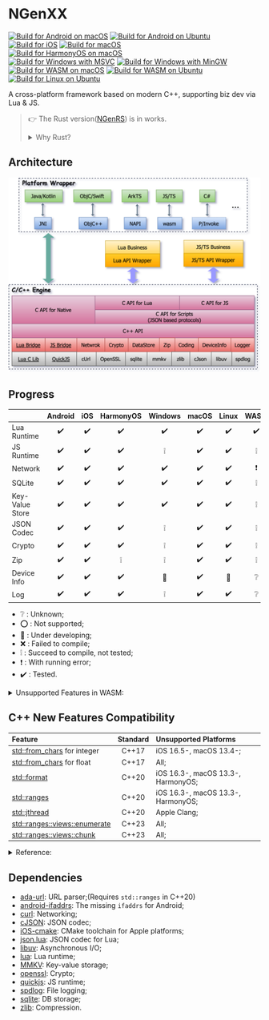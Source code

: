 # NGenXX

[![Build for Android on macOS](../../actions/workflows/Android-Mac.yml/badge.svg)][41] [![Build for Android on Ubuntu](../../actions/workflows/Android-Ubuntu.yml/badge.svg)][32]  
[![Build for iOS](../../actions/workflows/iOS.yml/badge.svg)][33] [![Build for macOS](../../actions/workflows/macOS.yml/badge.svg)][34]  
[![Build for HarmonyOS on macOS](../../actions/workflows/HarmonyOS-Mac.yml/badge.svg)][43]  
[![Build for Windows with MSVC](../../actions/workflows/Win-MSVC.yml/badge.svg)][35] [![Build for Windows with MinGW ](../../actions/workflows/Win-MinGW.yml/badge.svg)][36]  
[![Build for WASM on macOS](../../actions/workflows/WASM-Mac.yml/badge.svg)][38] [![Build for WASM on Ubuntu](../../actions/workflows/WASM-Ubuntu.yml/badge.svg)][42]  
[![Build for Linux on Ubuntu](../../actions/workflows/Linux-Ubuntu.yml/badge.svg)][37]  

A cross-platform framework based on modern C++, supporting biz dev via Lua & JS.

> :point_right: The Rust version([NGenRS][31]) is in works.
> <details>
> <summary>Why Rust?</summary>
> 
> * Guarantee memory safety by the compiler, not the programmer;
> * Powerful third-party dependency management tool - [Crates][23], no need to struggle with CMake;
> * First-class [WASM support][24], no other toolchain needed(Like [Emscripten][27]);
> * Complete cross-platform support - [FFI][25], [CXX][26], [jni][28], [ojbc2][29], [ohos-rs][30].
> </details>

## Architecture

![Arch](/res/arch.svg)

## Progress

| | Android | iOS | HarmonyOS  | Windows | macOS | Linux | WASM |
| :-- | :--: | :--: | :--: | :--: | :--: | :--: | :--: |
| Lua Runtime |:heavy_check_mark:|:heavy_check_mark:|:heavy_check_mark:|:heavy_check_mark:|:heavy_check_mark:|:heavy_check_mark:|:heavy_check_mark:|
| JS Runtime |:heavy_check_mark:|:heavy_check_mark:|:heavy_check_mark:|:grey_exclamation:|:heavy_check_mark:|:heavy_check_mark:|:grey_exclamation:|
| Network |:heavy_check_mark:|:heavy_check_mark:|:heavy_check_mark:|:heavy_check_mark:|:heavy_check_mark:|:heavy_check_mark:|:heavy_exclamation_mark:|
| SQLite |:heavy_check_mark:|:heavy_check_mark:|:heavy_check_mark:|:heavy_check_mark:|:heavy_check_mark:|:heavy_check_mark:|:grey_exclamation:|
| Key-Value Store |:heavy_check_mark:|:heavy_check_mark:|:heavy_check_mark:|:heavy_check_mark:|:heavy_check_mark:|:heavy_check_mark:|:grey_exclamation:|
| JSON Codec |:heavy_check_mark:|:heavy_check_mark:|:heavy_check_mark:|:grey_exclamation:|:heavy_check_mark:|:heavy_check_mark:|:grey_exclamation:|
| Crypto |:heavy_check_mark:|:heavy_check_mark:|:heavy_check_mark:|:grey_exclamation:|:heavy_check_mark:|:heavy_check_mark:|:grey_exclamation:|
| Zip |:heavy_check_mark:|:heavy_check_mark:|:grey_exclamation:|:grey_exclamation:|:heavy_check_mark:|:heavy_check_mark:|:grey_exclamation:|
| Device Info |:heavy_check_mark:|:heavy_check_mark:|:heavy_check_mark:|:hammer:|:heavy_check_mark:|:hammer:|:grey_question:|
| Log |:heavy_check_mark:|:heavy_check_mark:|:heavy_check_mark:|:grey_exclamation:|:heavy_check_mark:|:heavy_check_mark:|:grey_question:|

* :grey_question: : Unknown;
* :o: : Not supported;
* :hammer: : Under developing;
* :x: : Failed to compile;
* :grey_exclamation: : Succeed to compile, not tested;
* :heavy_exclamation_mark: : With running error;
* :heavy_check_mark: : Tested.

<details>

<summary>Unsupported Features in WASM:</summary>

* Load Lua script with file;(Will trigger a prompt window)
* [C/C++ callback JS function in async thread][2].

</details>

## C++ New Features Compatibility

| Feature                             | Standard | Unsupported Platforms              |
| :---------------------------------- | :------: | :--------------------------------- |
| [std::from_chars][19] for integer   | C++17    | iOS 16.5-, macOS 13.4-;            |
| [std::from_chars][19] for float     | C++17    | All;                               |
| [std::format][12]                   | C++20    | iOS 16.3-, macOS 13.3-, HarmonyOS; |
| [std::ranges][13]                   | C++20    | iOS 16.3-, macOS 13.3-, HarmonyOS; |
| [std::jthread][39]                  | C++20    | Apple Clang;                       |
| [std::ranges::views::enumerate][20] | C++23    | All;                               |
| [std::ranges::views::chunk][14]     | C++23    | All;                               |

<details>

<summary>Reference:</summary>

* [C++ compiler support - cppreference.com][22];
* [C++ Language Support - Xcode - Apple Developer][21];

</details>

## Dependencies

* [ada-url][3]: URL parser;(Requires `std::ranges` in C++20)
* [android-ifaddrs][16]: The missing `ifaddrs` for Android;
* [curl][4]: Networking;
* [cJSON][5]: JSON codec;
* [iOS-cmake][18]: CMake toolchain for Apple platforms;
* [json.lua][40]: JSON codec for Lua;
* [libuv][6]: Asynchronous I/O;
* [lua][7]: Lua runtime;
* [MMKV][8]: Key-value storage;
* [openssl][9]: Crypto;
* [quickjs][10]: JS runtime;
* [spdlog][15]: File logging;
* [sqlite][11]: DB storage;
* [zlib][17]: Compression.

[1]: https://emscripten.org/docs/getting_started/downloads.html#sdk-download-and-install
[2]: https://github.com/emscripten-core/emscripten/issues/16567
[3]: https://github.com/ada-url/ada
[4]: https://github.com/curl/curl
[5]: https://github.com/DaveGamble/cJSON
[6]: https://github.com/libuv/libuv
[7]: https://github.com/lua/lua
[8]: https://github.com/Tencent/MMKV
[9]: https://github.com/openssl/openssl
[10]: https://github.com/bellard/quickjs
[11]: https://github.com/sqlite/sqlite
[12]: https://en.cppreference.com/w/cpp/utility/format/format
[13]: https://en.cppreference.com/w/cpp/ranges
[14]: https://en.cppreference.com/w/cpp/ranges/chunk_view
[15]: https://github.com/gabime/spdlog
[16]: https://github.com/morristech/android-ifaddrs
[17]: https://github.com/madler/zlib
[18]: https://github.com/leetal/ios-cmake
[19]: https://en.cppreference.com/w/cpp/utility/from_chars
[20]: https://en.cppreference.com/w/cpp/ranges/enumerate_view
[21]: https://developer.apple.com/xcode/cpp/
[22]: https://en.cppreference.com/w/cpp/compiler_support
[23]: https://crates.io/
[24]: https://rustwasm.github.io/docs/book/
[25]: https://doc.rust-lang.org/nomicon/ffi.html
[26]: https://cxx.rs/
[27]: https://emscripten.org/
[28]: https://docs.rs/jni/latest/jni/
[29]: https://docs.rs/objc2/latest/objc2/
[30]: https://ohos.rs/
[31]: https://github.com/R1NC/NGenRS
[32]: ../../actions/workflows/Android-Ubuntu.yml
[33]: ../../actions/workflows/iOS.yml
[34]: ../../actions/workflows/macOS.yml
[35]: ../../actions/workflows/Win-MSVC.yml
[36]: ../../actions/workflows/Win-MinGW.yml
[37]: ../../actions/workflows/Linux-Ubuntu.yml
[38]: ../../actions/workflows/WASM-Mac.yml
[39]: https://en.cppreference.com/w/cpp/thread/jthread.html
[40]: https://gist.github.com/tylerneylon/59f4bcf316be525b30ab
[41]: ../../actions/workflows/Android-Mac.yml
[42]: ../../actions/workflows/WASM-Ubuntu.yml
[43]: ../../actions/workflows/HarmonyOS-Mac.yml
